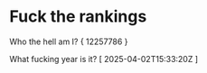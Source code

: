 # Fuck the rankings

Who the hell am I?
{ 12257786 }

What fucking year is it?
[ 2025-04-02T15:33:20Z ]
